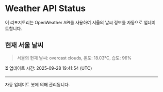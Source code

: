 
# Weather API Status

이 리포지토리는 OpenWeather API를 사용하여 서울의 날씨 정보를 자동으로 업데이트합니다.

## 현재 서울 날씨
> 서울의 현재 날씨: overcast clouds, 온도: 18.03°C, 습도: 96%

⏳ 업데이트 시간: 2025-09-28 19:41:54 (UTC)

---
자동 업데이트 봇에 의해 관리됩니다.
